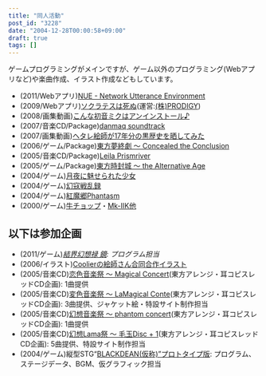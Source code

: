 ```yaml
---
title: "同人活動"
post_id: "3228"
date: "2004-12-28T00:00:58+09:00"
draft: true
tags: []
---
```



ゲームプログラミングがメインですが、ゲーム以外のプログラミング(Webアプリなど)や楽曲作成、イラスト作成などもしています。

  * (2011/Webアプリ)[NUE - Network Utterance Environment](/nue)
  * (2009/Webアプリ)[ソクラテスは死ぬ](http://prodigy-inc.co.jp/labo/socrates/)(運営:[(株)PRODIGY](http://prodigy-inc.co.jp/))
  * (2008/画集動画)[こんな初音ミクはアンインストール♪](http://www.nicovideo.jp/watch/sm2197976)
  * (2007/音楽CD/Package)[danmaq soundtrack](https://danmaq.com/!/dst/)
  * (2007/画集動画)[ヘタレ絵師が17年分の黒歴史を晒してみた](http://www.nicovideo.jp/watch/sm1331302)
  * (2006/ゲーム/Package)[東方夢終劇 ～ Concealed the Conclusion](https://danmaq.com/!/thC/)
  * (2005/音楽CD/Package)[Leila Prismriver](https://danmaq.com/!/leila/)
  * (2005/ゲーム/Package)[東方時封城 ～ the Alternative Age](https://danmaq.com/!/thA/)
  * (2004/ゲーム)[月夜に魅せられた少女](/tag/touhou-in-phantasm)
  * (2004/ゲーム)[幻寇戦乱録](/touhou-pcb-g)
  * (2004/ゲーム)[紅魔郷Phantasm](/tag/touhou-eosd-phantasm)
  * (2000/ゲーム)[牛チョップ](/choppin)・[Mk-IIK他](/mk-iik)
## 以下は参加企画

  * (2011/ゲーム)_[結界幻想禄 鏡](http://kagaminer.in/): プログラム担当_
  * (2006/イラスト)[Coolierの絵師さん合同合作イラスト](/3522)
  * (2005/音楽CD)[恋色音楽祭 ～ Magical Concert](http://marisa.kicks-ass.net/)(東方アレンジ・耳コピスレッドCD企画): 1曲提供
  * (2005/音楽CD)[変色音楽祭 ～ LaMagical Conte](http://lama.danmaq.com/lamarisa/)(東方アレンジ・耳コピスレッドCD企画): 3曲提供、ジャケット絵・特設サイト制作担当
  * (2005/音楽CD)[幻想音楽祭 ～ phantom concert](http://tsubu.s104.xrea.com/thcd/)(東方アレンジ・耳コピスレッドCD企画): 1曲提供
  * (2005/音楽CD)[幻想Lama祭 ～ 毛玉Disc + 1](http://lama.danmaq.com/lama/)(東方アレンジ・耳コピスレッドCD企画): 5曲提供、特設サイト制作担当
  * (2004/ゲーム)縦型STG“[BLACKDEAN(仮称)”プロトタイプ版](/image/old/bd.png): プログラム、ステージデータ、BGM、仮グラフィック担当
